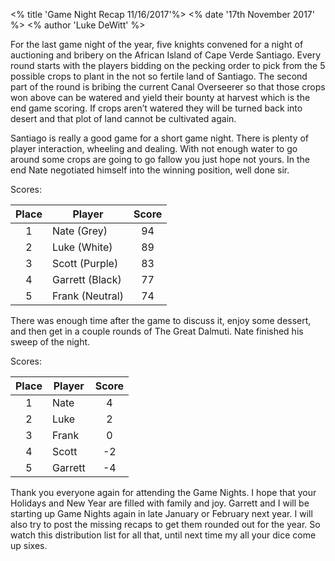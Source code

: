 <% title 'Game Night Recap 11/16/2017'%>
<% date '17th November 2017' %>
<% author 'Luke DeWitt' %>

For the last game night of the year, five knights convened for a night of auctioning and bribery on the African Island of Cape Verde Santiago.  Every round starts with the players bidding on the pecking order to pick from the 5 possible crops to plant in the not so fertile land of Santiago.  The second part of the round is bribing the current Canal Overseerer so that those crops won above can be watered and yield their bounty at harvest which is the end game scoring.  If crops aren’t watered they will be turned back into desert and that plot of land cannot be cultivated again.

  Santiago is really a good game for a short game night.  There is plenty of player interaction, wheeling and dealing.  With not enough water to go around some crops are going to go fallow you just hope not yours.  In the end Nate negotiated himself into the winning position, well done sir.

Scores:

| Place | Player | Score |
| :---: | --- | :---: |
| 1 | Nate (Grey) | 94 |
| 2 | Luke (White) | 89 |
| 3 | Scott (Purple) | 83 |
| 4 | Garrett (Black) | 77 |
| 5 | Frank (Neutral) | 74 |

  There was enough time after the game to discuss it, enjoy some dessert, and then get in a couple rounds of The Great Dalmuti.  Nate finished his sweep of the night.

Scores:

| Place | Player | Score |
| :---: | --- | :---: |
| 1 | Nate | 4 |
| 2 | Luke | 2 |
| 3 | Frank | 0 |
| 4 | Scott | -2 |
| 5 | Garrett | -4 |

  Thank you everyone again for attending the Game Nights.  I hope that your Holidays and New Year are filled with family and joy.  Garrett and I will be starting up Game Nights again in late January or February next year.  I will also try to post the missing recaps to get them rounded out for the year.  So watch this distribution list for all that, until next time my all your dice come up sixes.
